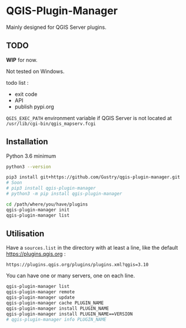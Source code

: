 # QGIS-Plugin-Manager

Mainly designed for QGIS Server plugins.

## TODO

**WIP** for now.

Not tested on Windows.

todo list :
* exit code
* API
* publish pypi.org

`QGIS_EXEC_PATH` environment variable if QGIS Server is not located at `/usr/lib/cgi-bin/qgis_mapserv.fcgi`

## Installation

Python 3.6 minimum
```bash
python3 --version
```

```bash
pip3 install git+https://github.com/Gustry/qgis-plugin-manager.git
# Soon
# pip3 install qgis-plugin-manager
# python3 -m pip install qgis-plugin-manager
```

```bash
cd /path/where/you/have/plugins
qgis-plugin-manager init
qgis-plugin-manager list
```

## Utilisation

Have a `sources.list` in the directory with at least a line, like the default https://plugins.qgis.org :
```
https://plugins.qgis.org/plugins/plugins.xml?qgis=3.10
```

You can have one or many servers, one on each line.

```bash
qgis-plugin-manager list
qgis-plugin-manager remote
qgis-plugin-manager update
qgis-plugin-manager cache PLUGIN_NAME
qgis-plugin-manager install PLUGIN_NAME
qgis-plugin-manager install PLUGIN_NAME==VERSION
# qgis-plugin-manager info PLUGIN_NAME
```
